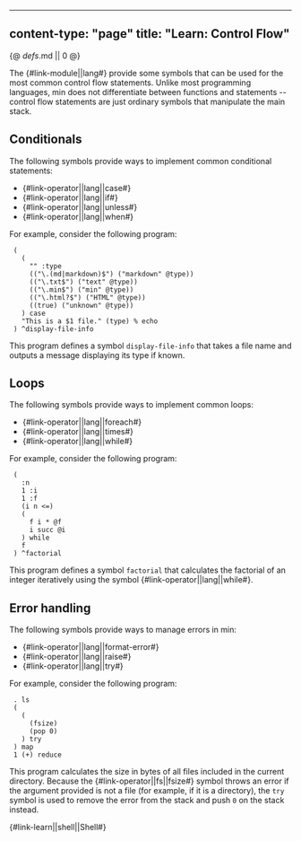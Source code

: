 -----
content-type: "page"
title: "Learn: Control Flow"
-----
{@ _defs_.md || 0 @}


The {#link-module||lang#} provide some symbols that can be used for the most common control flow statements. Unlike most programming languages, min does not differentiate between functions and statements -- control flow statements are just ordinary symbols that manipulate the main stack.


## Conditionals

The following symbols provide ways to implement common conditional statements:

* {#link-operator||lang||case#}
* {#link-operator||lang||if#}
* {#link-operator||lang||unless#}
* {#link-operator||lang||when#}

For example, consider the following program:

     (
       (  
         "" :type
         (("\.(md|markdown)$") ("markdown" @type))
         (("\.txt$") ("text" @type))
         (("\.min$") ("min" @type))
         (("\.html?$") ("HTML" @type))
         ((true) ("unknown" @type))
       ) case 
       "This is a $1 file." (type) % echo
     ) ^display-file-info

This program defines a symbol `display-file-info` that takes a file name and outputs a message displaying its type if known.


## Loops

The following symbols provide ways to implement common loops:

* {#link-operator||lang||foreach#}
* {#link-operator||lang||times#}
* {#link-operator||lang||while#}


For example, consider the following program:

     (
       :n
       1 :i
       1 :f
       (i n <=)
       (
         f i * @f 
         i succ @i
       ) while
       f
     ) ^factorial

This program defines a symbol `factorial` that calculates the factorial of an integer iteratively using the symbol {#link-operator||lang||while#}.

## Error handling

The following symbols provide ways to manage errors in min:

* {#link-operator||lang||format-error#}
* {#link-operator||lang||raise#}
* {#link-operator||lang||try#}

For example, consider the following program:

     . ls 
     (
       (
         (fsize) 
         (pop 0)
       ) try
     ) map 
     1 (+) reduce

This program calculates the size in bytes of all files included in the current directory. Because the {#link-operator||fs||fsize#} symbol throws an error if the argument provided is not a file (for example, if it is a directory), the `try` symbol is used to remove the error from the stack and push `0` on the stack instead.

{#link-learn||shell||Shell#}
